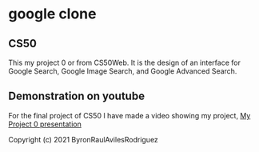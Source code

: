 # google clone

## CS50
This my project 0 or from CS50Web. It is the design of an interface for Google Search, Google Image Search, and Google Advanced Search.

## Demonstration on youtube
For the final project of CS50 I have made a video showing my project,
[My Project 0 presentation](https://www.youtube.com/watch?v=_zFFw6SIzcU)

Copyright (c) 2021 ByronRaulAvilesRodriguez
